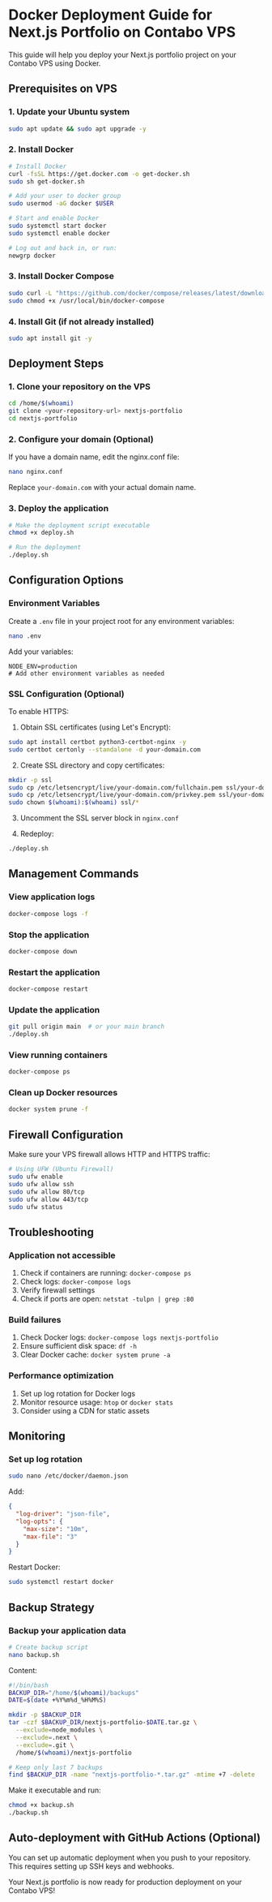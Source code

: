 # Docker Deployment Guide for Next.js Portfolio on Contabo VPS

This guide will help you deploy your Next.js portfolio project on your Contabo VPS using Docker.

## Prerequisites on VPS

### 1. Update your Ubuntu system
```bash
sudo apt update && sudo apt upgrade -y
```

### 2. Install Docker
```bash
# Install Docker
curl -fsSL https://get.docker.com -o get-docker.sh
sudo sh get-docker.sh

# Add your user to docker group
sudo usermod -aG docker $USER

# Start and enable Docker
sudo systemctl start docker
sudo systemctl enable docker

# Log out and back in, or run:
newgrp docker
```

### 3. Install Docker Compose
```bash
sudo curl -L "https://github.com/docker/compose/releases/latest/download/docker-compose-$(uname -s)-$(uname -m)" -o /usr/local/bin/docker-compose
sudo chmod +x /usr/local/bin/docker-compose
```

### 4. Install Git (if not already installed)
```bash
sudo apt install git -y
```

## Deployment Steps

### 1. Clone your repository on the VPS
```bash
cd /home/$(whoami)
git clone <your-repository-url> nextjs-portfolio
cd nextjs-portfolio
```

### 2. Configure your domain (Optional)
If you have a domain name, edit the nginx.conf file:
```bash
nano nginx.conf
```
Replace `your-domain.com` with your actual domain name.

### 3. Deploy the application
```bash
# Make the deployment script executable
chmod +x deploy.sh

# Run the deployment
./deploy.sh
```

## Configuration Options

### Environment Variables
Create a `.env` file in your project root for any environment variables:
```bash
nano .env
```

Add your variables:
```
NODE_ENV=production
# Add other environment variables as needed
```

### SSL Configuration (Optional)
To enable HTTPS:

1. Obtain SSL certificates (using Let's Encrypt):
```bash
sudo apt install certbot python3-certbot-nginx -y
sudo certbot certonly --standalone -d your-domain.com
```

2. Create SSL directory and copy certificates:
```bash
mkdir -p ssl
sudo cp /etc/letsencrypt/live/your-domain.com/fullchain.pem ssl/your-domain.crt
sudo cp /etc/letsencrypt/live/your-domain.com/privkey.pem ssl/your-domain.key
sudo chown $(whoami):$(whoami) ssl/*
```

3. Uncomment the SSL server block in `nginx.conf`

4. Redeploy:
```bash
./deploy.sh
```

## Management Commands

### View application logs
```bash
docker-compose logs -f
```

### Stop the application
```bash
docker-compose down
```

### Restart the application
```bash
docker-compose restart
```

### Update the application
```bash
git pull origin main  # or your main branch
./deploy.sh
```

### View running containers
```bash
docker-compose ps
```

### Clean up Docker resources
```bash
docker system prune -f
```

## Firewall Configuration

Make sure your VPS firewall allows HTTP and HTTPS traffic:

```bash
# Using UFW (Ubuntu Firewall)
sudo ufw enable
sudo ufw allow ssh
sudo ufw allow 80/tcp
sudo ufw allow 443/tcp
sudo ufw status
```

## Troubleshooting

### Application not accessible
1. Check if containers are running: `docker-compose ps`
2. Check logs: `docker-compose logs`
3. Verify firewall settings
4. Check if ports are open: `netstat -tulpn | grep :80`

### Build failures
1. Check Docker logs: `docker-compose logs nextjs-portfolio`
2. Ensure sufficient disk space: `df -h`
3. Clear Docker cache: `docker system prune -a`

### Performance optimization
1. Set up log rotation for Docker logs
2. Monitor resource usage: `htop` or `docker stats`
3. Consider using a CDN for static assets

## Monitoring

### Set up log rotation
```bash
sudo nano /etc/docker/daemon.json
```

Add:
```json
{
  "log-driver": "json-file",
  "log-opts": {
    "max-size": "10m",
    "max-file": "3"
  }
}
```

Restart Docker:
```bash
sudo systemctl restart docker
```

## Backup Strategy

### Backup your application data
```bash
# Create backup script
nano backup.sh
```

Content:
```bash
#!/bin/bash
BACKUP_DIR="/home/$(whoami)/backups"
DATE=$(date +%Y%m%d_%H%M%S)

mkdir -p $BACKUP_DIR
tar -czf $BACKUP_DIR/nextjs-portfolio-$DATE.tar.gz \
  --exclude=node_modules \
  --exclude=.next \
  --exclude=.git \
  /home/$(whoami)/nextjs-portfolio

# Keep only last 7 backups
find $BACKUP_DIR -name "nextjs-portfolio-*.tar.gz" -mtime +7 -delete
```

Make it executable and run:
```bash
chmod +x backup.sh
./backup.sh
```

## Auto-deployment with GitHub Actions (Optional)

You can set up automatic deployment when you push to your repository. This requires setting up SSH keys and webhooks.

Your Next.js portfolio is now ready for production deployment on your Contabo VPS!
